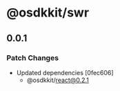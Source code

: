 # @osdkkit/swr

## 0.0.1

### Patch Changes

- Updated dependencies [0fec606]
  - @osdkkit/react@0.2.1
